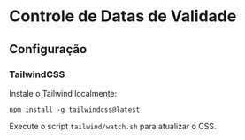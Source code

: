 # Controle de Datas de Validade

## Configuração

### TailwindCSS

Instale o Tailwind localmente:

```
npm install -g tailwindcss@latest
```

Execute o script `tailwind/watch.sh` para atualizar o CSS.
